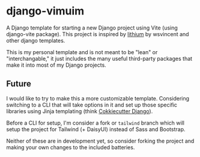 # django-vimuim

A Django template for starting a new Django project using Vite (using django-vite package). This project is inspired by [lithium](https://github.com/wsvincent/lithium) by wsvincent and other django templates.

This is my personal template and is not meant to be "lean" or "interchangable," it just includes the many useful third-party packages that make it into most of my Django projects.

## Future

I would like to try to make this a more customizable template. Considering switching to a CLI that will take options in it and set up those specific libraries using Jinja templating (think [Cokkiecutter Django](https://github.com/cookiecutter/cookiecutter-django)).

Before a CLI for setup, I'm consider a fork or `tailwind` branch which will setup the project for Tailwind (+ DaisyUI) instead of Sass and Bootstrap.

Neither of these are in development yet, so consider forking the project and making your own changes to the included batteries.

